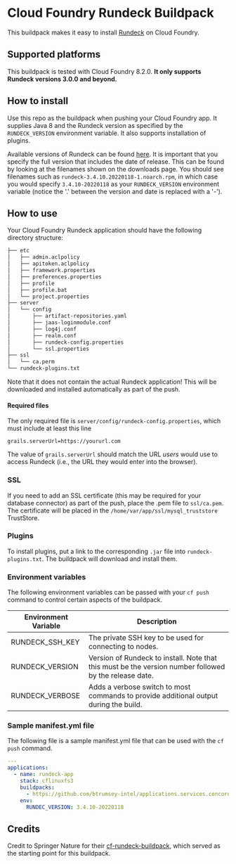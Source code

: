 # Cloud Foundry Rundeck Buildpack

This buildpack makes it easy to install [Rundeck](https://rundeck.com/downloads) on Cloud Foundry.

## Supported platforms

This buildpack is tested with Cloud Foundry 8.2.0.  **It only supports Rundeck versions 3.0.0 and beyond.**

## How to install

Use this repo as the buildpack when pushing your Cloud Foundry app.  It supplies Java 8 and the Rundeck version as
specified by the `RUNDECK_VERSION` environment variable.  It also supports installation of plugins.

Available versions of Rundeck can be found [here](https://rundeck.com/community-downloads).  It is important that you
specify the full version that includes the date of release. This can be found by looking at the filenames shown on the 
downloads page.  You should see filenames such as `rundeck-3.4.10.20220118-1.noarch.rpm`, in which case you would
specify `3.4.10-20220118` as your `RUNDECK_VERSION` environment variable (notice the '.' between the version and date
is replaced with a '-').

## How to use

Your Cloud Foundry Rundeck application should have the following directory structure:

```bash
├── etc
│   ├── admin.aclpolicy
│   ├── apitoken.aclpolicy
│   ├── framework.properties
│   ├── preferences.properties
│   ├── profile
│   ├── profile.bat
│   └── project.properties
├── server
│   └── config
│       ├── artifact-repositories.yaml
│       ├── jaas-loginmodule.conf
│       ├── log4j.conf
│       ├── realm.conf
│       ├── rundeck-config.properties
│       └── ssl.properties
├── ssl
│   └── ca.perm
└── rundeck-plugins.txt
```

Note that it does not contain the actual Rundeck application!  This will be downloaded and installed automatically as
part of the push.

#### Required files

The only required file is `server/config/rundeck-config.properties`, which must include at least this line

```
grails.serverUrl=https://yoururl.com
```

The value of `grails.serverUrl` should match the URL *users* would use to access Rundeck (i.e., the URL they would enter
into the browser).

### SSL

If you need to add an SSL certificate (this may be required for your database connector) as part of the push, place
the .pem file to `ssl/ca.pem`.  The certificate will be placed in the `/home/var/app/ssl/mysql_truststore` TrustStore.

### Plugins

To install plugins, put a link to the corresponding `.jar` file into `rundeck-plugins.txt`. The buildpack will download
and install them.

### Environment variables

The following environment variables can be passed with your `cf push` command to control certain aspects of the
buildpack.

| Environment Variable | Description                                                                                             |
|----------------------|---------------------------------------------------------------------------------------------------------|
| RUNDECK_SSH_KEY      | The private SSH key to be used for connecting to nodes.                                                 |
| RUNDECK_VERSION      | Version of Rundeck to install.  Note that this must be the version number followed by the release date. |
| RUNDECK_VERBOSE      | Adds a verbose switch to most commands to provide additional output during the build.                   |

### Sample manifest.yml file

The following file is a sample manifest.yml file that can be used with the `cf push` command.

```yaml
---
applications:
  - name: rundeck-app
    stack: cflinuxfs3
    buildpacks:
      - https://github.com/btrumsey-intel/applications.services.concordia.cf-rundeck-buildpack.git
    env:
      RUNDEC_VERSION: 3.4.10-20220118
```

## Credits

Credit to Springer Nature for their [cf-rundeck-buildpack](https://github.com/springernature/cf-rundeck-buildpack),
which served as the starting point for this buildpack.